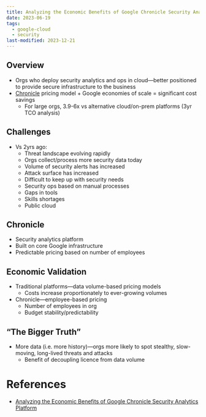 ```yaml
---
title: Analyzing the Economic Benefits of Google Chronicle Security Analytics Platform
date: 2023-06-19
tags:
  - google-cloud
  - security
last-modified: 2023-12-21
---
```


## Overview

- Orgs who deploy security analytics and ops in cloud—better positioned to provide secure infrastructure to the business
- [Chronicle](notes/Google%20Chronicle.md) pricing model + Google economies of scale = significant cost savings
	- For large orgs, 3.9-6x vs alternative cloud/on-prem platforms (3yr TCO analysis)

## Challenges

- Vs 2yrs ago:
	- Threat landscape evolving rapidly
	- Orgs collect/process more security data today
	- Volume of security alerts has increased
	- Attack surface has increased
	- Difficult to keep up with security needs
	- Security ops based on manual processes
	- Gaps in tools
	- Skills shortages
	- Public cloud

## Chronicle

- Security analytics platform
- Built on core Google infrastructure
- Predictable pricing based on number of employees

## Economic Validation

- Traditional platforms—data volume-based pricing models
	- Costs increase proportionately to ever-growing volumes
- Chronicle—employee-based pricing
	- Number of employees in org
	- Budget stability/predictability

## “The Bigger Truth”

- More data (i.e. more history)—orgs more likely to spot stealthy, slow-moving, long-lived threats and attacks
	- Benefit of decoupling licence from data volume

# References

- [Analyzing the Economic Benefits of Google Chronicle Security Analytics Platform](https://go.chronicle.security/hubfs/ESG-EV-Report-Google-Chronicle-Aug-2020.pdf)
